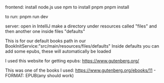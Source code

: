 frontend:
install node.js
use npm to install pnpm
pnpm install

to run: pnpm run dev


server:
open in IntelliJ
make a directory under resources called "files"
and then another one inside files "defaults"

This is for our default books path in our BookInitService:"src/main/resources/files/defaults"
Inside defaults you can add some epubs, these will automatically be loaded

I used this website for getting epubs: https://www.gutenberg.org/

This was one of the books I used: https://www.gutenberg.org/ebooks/11 - FORMAT: EPUB(any should work)
